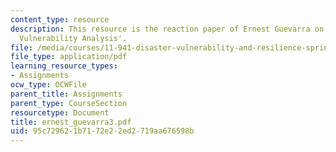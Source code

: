 ```yaml
---
content_type: resource
description: This resource is the reaction paper of Ernest Guevarra on the topic 'Community
  Vulnerability Analysis'.
file: /media/courses/11-941-disaster-vulnerability-and-resilience-spring-2005/95c729621b7172e22ed2719aa676598b_ernest_guevarra3.pdf
file_type: application/pdf
learning_resource_types:
- Assignments
ocw_type: OCWFile
parent_title: Assignments
parent_type: CourseSection
resourcetype: Document
title: ernest_guevarra3.pdf
uid: 95c72962-1b71-72e2-2ed2-719aa676598b
---
```

